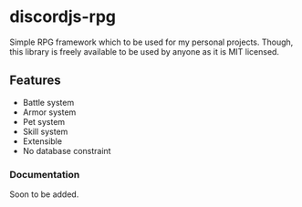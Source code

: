 # discordjs-rpg
Simple RPG framework which to be used for my personal projects. Though, this
library is freely available to be used by anyone as it is MIT licensed.

## Features
- Battle system
- Armor system
- Pet system
- Skill system
- Extensible
- No database constraint


### Documentation
Soon to be added.
